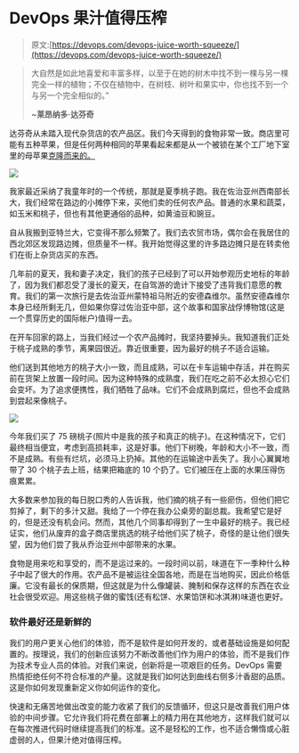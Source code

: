 # DevOps 果汁值得压榨

> 原文:[https://devops.com/devops-juice-worth-squeeze/](https://devops.com/devops-juice-worth-squeeze/)

> 大自然是如此地喜爱和丰富多样，以至于在她的树木中找不到一棵与另一棵完全一样的植物；不仅在植物中，在树枝、树叶和果实中，你也找不到一个与另一个完全相似的。”
> 
> **~莱昂纳多·达芬奇**

达芬奇从未踏入现代杂货店的农产品区。我们今天得到的食物非常一致。商店里可能有五种苹果，但是任何两种相同的苹果看起来都是从一个被锁在某个工厂地下室里的母苹果[克隆而来的。](http://www.foodrenegade.com/your-apples-year-old/)

![](../Images/6ab77da76377b47d68ff4a461b5c39e6.png)

我家最近采纳了我童年时的一个传统，那就是夏季桃子跑。我在佐治亚州西南部长大，我们经常在路边的小摊停下来，买他们卖的任何农产品。普通的水果和蔬菜，如玉米和桃子，但也有其他更通俗的品种，如黄油豆和豌豆。

自从我搬到亚特兰大，它变得不那么频繁了。我们去农贸市场，偶尔会在我居住的西北郊区发现路边摊，但质量不一样。我开始觉得这里的许多路边摊只是在转卖他们在街上杂货店买的东西。

几年前的夏天，我和妻子决定，我们的孩子已经到了可以开始参观历史地标的年龄了，因为我们都忍受了漫长的夏天，在自驾游的诡计下接受了违背我们意愿的教育。我们的第一次旅行是去佐治亚州蒙特祖马附近的安德森维尔。虽然安德森维尔本身已经所剩无几，但如果你穿过佐治亚中部，这个故事和国家战俘博物馆(这是一个贯穿历史的国际帐户)值得一去。

在开车回家的路上，当我们经过一个农产品摊时，我坚持要掉头。我知道我们正处于桃子成熟的季节，离果园很近。靠近很重要，因为最好的桃子不适合运输。

他们送到其他地方的桃子大小一致，而且成熟，可以在卡车运输中存活，并在购买前在货架上放置一段时间。因为这种特殊的成熟度，我们在吃之前不必太担心它们会变坏。为了追求便携性，我们牺牲了品味。它们不会成熟到腐烂，但也不会成熟到尝起来像桃子。

![](../Images/b544a34051d8e4ce19e093eea9d306f8.png)

今年我们买了 75 磅桃子(照片中是我的孩子和真正的桃子)。在这种情况下，它们最终相当便宜，考虑到高损耗率，这是好事。他们下树晚，年龄和大小不一致，而不是成熟。有些有烂坑，必须马上扔掉。其他的在运输途中丢失了。我小心翼翼地带了 30 个桃子去上班，结果把箱底的 10 个扔了。它们被压在上面的水果压得伤痕累累。

大多数来参加我的每日脱口秀的人告诉我，他们摘的桃子有一些瘀伤，但他们把它剪掉了，剩下的多汁又甜。我给了一个停在我办公桌旁的副总裁。我希望它是好的，但是还没有机会问。然而，其他几个同事却得到了一生中最好的桃子。我已经证实，他们从废弃的盒子商店里挑选的桃子给他们买了桃子，奇怪的是让他们很失望，因为他们尝了我从乔治亚州中部带来的水果。

食物是用来吃和享受的，而不是运过来的。一段时间以前，味道在下一季种什么种子中起了很大的作用。农产品不是被运往全国各地，而是在当地购买，因此价格低廉。它没有最长的保质期，但这就是为什么像罐装、腌制和保存这样的东西在农业社会很受欢迎。用这些桃子做的蜜饯(还有松饼、水果馅饼和冰淇淋)味道也更好。

### 软件最好还是新鲜的

我们的用户更关心他们的体验，而不是软件是如何开发的，或者基础设施是如何配置的。按理说，我们的创新应该努力不断改善他们作为用户的体验，而不是我们作为技术专业人员的体验。对我们来说，创新将是一项艰巨的任务。DevOps 需要热情拒绝任何不符合标准的产量。这就是我们如何达到曲线右侧多汁香甜的品质。这是你如何发现重新定义你如何运作的变化。

快速和无痛苦地做出改变的能力收紧了我们的反馈循环，但这只是改善我们用户体验的中间步骤。它允许我们将花费在部署上的精力用在其他地方，这样我们就可以在每次推进代码时继续提高我们的标准。这不是轻松的工作，也不适合懒惰或心脏虚弱的人，但果汁绝对值得压榨。